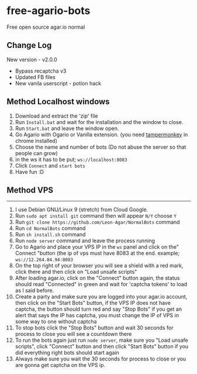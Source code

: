 # free-agario-bots
Free open source agar.io normal

## Change Log
New version - v2.0.0
* Bypass recaptcha v3
* Updated FB files
* New vanila userscript - potion hack

## Method Localhost windows
1. Download and extract the 'zip' file
2. Run `Install.bat` and wait for the installation and the window to close.
3. Run `Start.bat` and leave the window open.
4. Go Agario with Ogario or Vanilla extension. (you need [tampermonkey](https://chrome.google.com/webstore/detail/tampermonkey/dhdgffkkebhmkfjojejmpbldmpobfkfo?hl) in chrome installed)
5. Choose the name and number of bots (Do not abuse the server so that people can grow)
6. in the ws it has to be put; `ws://localhost:8083`
7. Click `Connect` and `start bots`
8. Have fun :D

## Method VPS
-------
1. I use Debian GNU/Linux 9 (stretch) from Cloud Google.
2. Run `sudo apt install git` command then will appear `N/Y` choose `Y`
3. Run `git clone https://github.com/Leon-Agar/NormalBots` command
4. Run `cd NormalBots` command
5. Run `sh install.sh` command
6. Run `node server` command and leave the process running
7. Go to Agario and place your VPS IP in the `ws` panel and click on the" Connect "button (the ip of vps must have 8083 at the end. example; `ws://12.264.84.94:8083`
8. On the top right of your browser you will see a shield with a red mark, click there and then click on "Load unsafe scripts"
9. After loading agar.io, click on the "Connect" button again, the status should read "Connected" in green and wait for 'captcha tokens' to load as I said before.
10. Create a party and make sure you are logged into your agar.io account, then click on the "Start Bots" button, if the VPS IP does not have captcha, the button should turn red and say "Stop Bots" if you get an alert that says the IP has captcha, you must change the IP of VPS in some way to one without captcha
12. To stop bots click the "Stop Bots" button and wait 30 seconds for process to close you will see a countdown there
13. To run the bots again just run `node server`, make sure you "Load unsafe scripts", click "Connect" button and then click "Start Bots" button if you did everything right bots should start again
14. Always make sure you wait the 30 seconds for process to close or you are gonna get captcha on the VPS ip.
